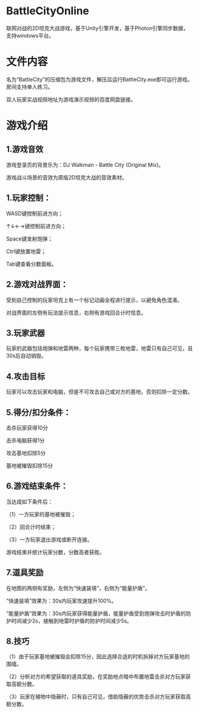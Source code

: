 # BattleCityOnline
联网对战的2D坦克大战游戏，基于Unity引擎开发，基于Photon引擎同步数据，支持windows平台。

# 文件内容
名为“BattleCity”的压缩包为游戏文件，解压后运行BattleCity.exe即可运行游戏。房间支持单人练习。

双人玩家实战视频地址为游戏演示视频的百度网盘链接。

# 游戏介绍

## 1.游戏音效

游戏登录页的背景乐为：DJ Walkman - Battle City (Original Mix)。

游戏战斗场景的音效为原版2D坦克大战的音效素材。

## 1.玩家控制：

WASD键控制前进方向；

↑↓←→键控制前进方向；

Space键发射炮弹；

Ctrl键放置地雷；

Tab键查看分数面板。

## 2.游戏对战界面：

受到自己控制的玩家坦克上有一个标记动画全程进行提示，以避免角色混淆。

对战界面的左侧有玩法提示信息，右侧有游戏回合计时信息。

## 3.玩家武器

玩家的武器包括炮弹和地雷两种，每个玩家携带三枚地雷，地雷只有自己可见，且30s后自动销毁。

## 4.攻击目标

玩家可以攻击玩家和电脑，但是不可攻击自己或对方的基地，否则扣除一定分数。

## 5.得分/扣分条件：

击杀玩家获得10分

击杀电脑获得1分

攻击基地扣除5分

基地被摧毁扣除15分

## 6.游戏结束条件：

当达成如下条件后：

（1）一方玩家的基地被摧毁；

（2）回合计时结束；

（3）一方玩家退出游戏或断开连接。

游戏结束并统计玩家分数，分数高者获胜。

## 7.道具奖励

在地图的两侧有奖励，左侧为“快速装填”，右侧为“能量护盾”。

“快速装填”效果为：30s内玩家攻速提升100%。

“能量护盾”效果为：30s内玩家获得能量护盾，能量护盾受到炮弹攻击时护盾的防护时间减少2s，接触到地雷时护盾的防护时间减少5s。

## 8.技巧

（1）由于玩家基地被摧毁会扣除15分，因此选择合适的时机拆掉对方玩家基地的围墙。

（2）分析对方的希望获取的道具奖励，在奖励地点暗中布置地雷击杀对方玩家获取高额分数。

（3）玩家在植物中隐蔽时，只有自己可见，借助隐蔽的优势击杀对方玩家获取高额分数。


